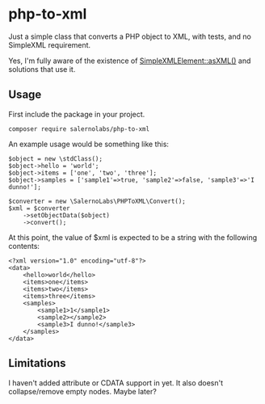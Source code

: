 # php-to-xml

Just a simple class that converts a PHP object to XML, with tests, and no SimpleXML requirement.

Yes, I'm fully aware of the existence of [SimpleXMLElement::asXML()](http://php.net/manual/en/simplexmlelement.asxml.php) and solutions that use it.

## Usage

First include the package in your project.

    composer require salernolabs/php-to-xml

An example usage would be something like this:

    $object = new \stdClass();
    $object->hello = 'world';
    $object->items = ['one', 'two', 'three'];
    $object->samples = ['sample1'=>true, 'sample2'=>false, 'sample3'=>'I dunno!'];

    $converter = new \SalernoLabs\PHPToXML\Convert();
    $xml = $converter
        ->setObjectData($object)
        ->convert();


At this point, the value of $xml is expected to be a string with the following contents:

    <?xml version="1.0" encoding="utf-8"?>
    <data>
        <hello>world</hello>
        <items>one</items>
        <items>two</items>
        <items>three</items>
        <samples>
            <sample1>1</sample1>
            <sample2></sample2>
            <sample3>I dunno!</sample3>
        </samples>
    </data>

## Limitations

I haven't added attribute or CDATA support in yet. It also doesn't collapse/remove empty nodes. Maybe later?